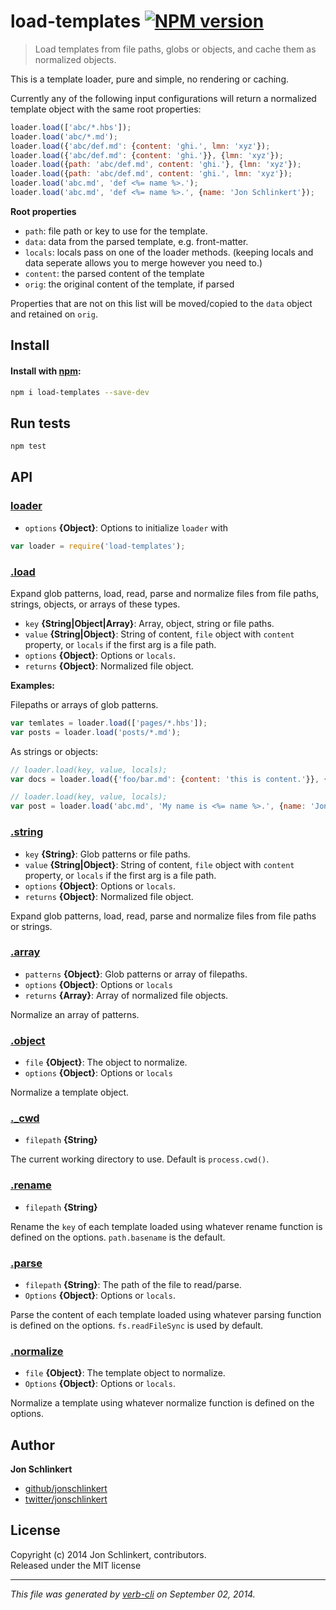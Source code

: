 # load-templates [![NPM version](https://badge.fury.io/js/load-templates.png)](http://badge.fury.io/js/load-templates)

> Load templates from file paths, globs or objects, and cache them as normalized objects.

This is a template loader, pure and simple, no rendering or caching.

Currently any of the following input configurations will return a normalized template object with the same root properties:

```js
loader.load(['abc/*.hbs']);
loader.load('abc/*.md');
loader.load({'abc/def.md': {content: 'ghi.', lmn: 'xyz'});
loader.load({'abc/def.md': {content: 'ghi.'}}, {lmn: 'xyz'});
loader.load({path: 'abc/def.md', content: 'ghi.'}, {lmn: 'xyz'});
loader.load({path: 'abc/def.md', content: 'ghi.', lmn: 'xyz'});
loader.load('abc.md', 'def <%= name %>.');
loader.load('abc.md', 'def <%= name %>.', {name: 'Jon Schlinkert'});
```

**Root properties**

* `path`: file path or key to use for the template.
* `data`: data from the parsed template, e.g. front-matter.
* `locals`: locals pass on one of the loader methods. (keeping locals and data seperate allows you to merge however you need to.)
* `content`: the parsed content of the template
* `orig`: the original content of the template, if parsed

Properties that are not on this list will be moved/copied to the `data` object and retained on `orig`.

## Install
#### Install with [npm](npmjs.org):

```bash
npm i load-templates --save-dev
```

## Run tests

```bash
npm test
```

## API
### [loader](index.js#L30)

* `options` **{Object}**: Options to initialize `loader` with    

```js
var loader = require('load-templates');
```

### [.load](index.js#L86)

Expand glob patterns, load, read, parse and normalize files from file paths, strings, objects, or arrays of these types.

* `key` **{String|Object|Array}**: Array, object, string or file paths.    
* `value` **{String|Object}**: String of content, `file` object with `content` property, or `locals` if the first arg is a file path.    
* `options` **{Object}**: Options or `locals`.    
* `returns` **{Object}**: Normalized file object.  

**Examples:**

Filepaths or arrays of glob patterns.

```js
var temlates = loader.load(['pages/*.hbs']);
var posts = loader.load('posts/*.md');
```

As strings or objects:

```js
// loader.load(key, value, locals);
var docs = loader.load({'foo/bar.md': {content: 'this is content.'}}, {foo: 'bar'});

// loader.load(key, value, locals);
var post = loader.load('abc.md', 'My name is <%= name %>.', {name: 'Jon Schlinkert'});
```

### [.string](index.js#L105)

* `key` **{String}**: Glob patterns or file paths.    
* `value` **{String|Object}**: String of content, `file` object with `content` property, or `locals` if the first arg is a file path.    
* `options` **{Object}**: Options or `locals`.    
* `returns` **{Object}**: Normalized file object.  

Expand glob patterns, load, read, parse and normalize files
from file paths or strings.

### [.array](index.js#L144)

* `patterns` **{Object}**: Glob patterns or array of filepaths.    
* `options` **{Object}**: Options or `locals`    
* `returns` **{Array}**: Array of normalized file objects.  

Normalize an array of patterns.

### [.object](index.js#L161)

* `file` **{Object}**: The object to normalize.    
* `options` **{Object}**: Options or `locals`    

Normalize a template object.

### [._cwd](index.js#L173)

* `filepath` **{String}**    

The current working directory to use. Default is `process.cwd()`.

### [.rename](index.js#L187)

* `filepath` **{String}**    

Rename the `key` of each template loaded using whatever rename function
is defined on the options. `path.basename` is the default.

### [.parse](index.js#L204)

* `filepath` **{String}**: The path of the file to read/parse.    
* `Options` **{Object}**: Options or `locals`.    

Parse the content of each template loaded using whatever parsing function
is defined on the options. `fs.readFileSync` is used by default.

### [.normalize](index.js#L233)

* `file` **{Object}**: The template object to normalize.    
* `Options` **{Object}**: Options or `locals`.    

Normalize a template using whatever normalize function is
defined on the options.

## Author

**Jon Schlinkert**
 
+ [github/jonschlinkert](https://github.com/jonschlinkert)
+ [twitter/jonschlinkert](http://twitter.com/jonschlinkert) 

## License
Copyright (c) 2014 Jon Schlinkert, contributors.  
Released under the MIT license

***

_This file was generated by [verb-cli](https://github.com/assemble/verb-cli) on September 02, 2014._